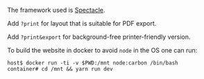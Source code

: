 The framework used is [Spectacle](https://github.com/FormidableLabs/spectacle/).

Add `?print` for layout that is suitable for PDF export.

Add `?print&export` for background-free printer-friendly version.

To build the website in docker to avoid `node` in the OS one can run:

```
host$ docker run -ti -v $PWD:/mnt node:carbon /bin/bash
container# cd /mnt && yarn run dev
```
